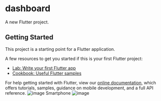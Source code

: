 # dashboard

A new Flutter project.

## Getting Started

This project is a starting point for a Flutter application.

A few resources to get you started if this is your first Flutter project:

- [Lab: Write your first Flutter app](https://flutter.dev/docs/get-started/codelab)
- [Cookbook: Useful Flutter samples](https://flutter.dev/docs/cookbook)

For help getting started with Flutter, view our
[online documentation](https://flutter.dev/docs), which offers tutorials,
samples, guidance on mobile development, and a full API reference.
![image](https://user-images.githubusercontent.com/64318421/124148505-9cbcef80-da87-11eb-8716-d0b32b534195.png)
Smartphone
![image](https://user-images.githubusercontent.com/64318421/124148834-f32a2e00-da87-11eb-8943-35af47ab9ccb.png)

